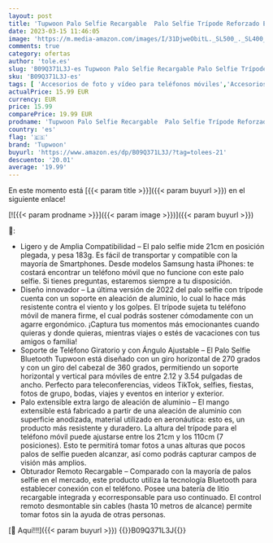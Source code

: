 ```yaml
---
layout: post
title: 'Tupwoon Palo Selfie Recargable  Palo Selfie Trípode Reforzado Estable de Aleación de Aluminio Extensible 110cm con iPhone  Samsung'
date: 2023-03-15 11:46:05
image: 'https://m.media-amazon.com/images/I/31DjweObitL._SL500_._SL400_.jpg'
comments: true
category: ofertas
author: 'tole.es'
slug: 'B09Q371L3J-es Tupwoon Palo Selfie Recargable Palo Selfie Trípode...'
sku: 'B09Q371L3J-es'
tags: [ 'Accesorios de foto y vídeo para teléfonos móviles','Accesorios para móviles','Comunicación móvil y accesorios','Electrónica','Trípodes para teléfonos móviles','iphone','tupwoon','🇪🇸', ]
actualPrice: 15.99 EUR
currency: EUR
price: 15.99
comparePrice: 19.99 EUR
prodname: 'Tupwoon Palo Selfie Recargable  Palo Selfie Trípode Reforzado Estable de Aleación de Aluminio Extensible 110cm con iPhone  Samsung'
country: 'es'
flag: '🇪🇸'
brand: 'Tupwoon'
buyurl: 'https://www.amazon.es/dp/B09Q371L3J/?tag=tolees-21'
descuento: '20.01'
average: '19.99'
---
```


En este momento está [{{< param title >}}]({{< param buyurl >}}) en el siguiente enlace!

[![{{< param prodname >}}]({{< param image >}})]({{< param buyurl >}})

🔎:

- Ligero y de Amplia Compatibilidad – El palo selfie mide 21cm en posición plegada, y pesa 183g. Es fácil de transportar y compatible con la mayoría de Smartphones. Desde modelos Samsung hasta iPhones: te costará encontrar un teléfono móvil que no funcione con este palo selfie. Si tienes preguntas, estaremos siempre a tu disposición.
- Diseño innovador – La última versión de 2022 del palo selfie con trípode cuenta con un soporte en aleación de aluminio, lo cual lo hace más resistente contra el viento y los golpes. El trípode sujeta tu teléfono móvil de manera firme, el cual podrás sostener cómodamente con un agarre ergonómico. ¡Captura tus momentos más emocionantes cuando quieras y donde quieras, mientras viajes o estés de vacaciones con tus amigos o familia!
- Soporte de Teléfono Giratorio y con Ángulo Ajustable – El Palo Selfie Bluetooth Tupwoon está diseñado con un giro horizontal de 270 grados y con un giro del cabezal de 360 grados, permitiendo un soporte horizontal y vertical para móviles de entre 2.12 y 3.54 pulgadas de ancho. Perfecto para teleconferencias, videos TikTok, selfies, fiestas, fotos de grupo, bodas, viajes y eventos en interior y exterior.
- Palo extensible extra largo de aleación de aluminio – El mango extensible está fabricado a partir de una aleación de aluminio con superficie anodizada, material utilizado en aeronáutica: esto es, un producto más resistente y duradero. La altura del trípode para el teléfono móvil puede ajustarse entre los 21cm y los 110cm (7 posiciones). Esto te permitirá tomar fotos a unas alturas que pocos palos de selfie pueden alcanzar, así como podrás capturar campos de visión más amplios.
- Obturador Remoto Recargable – Comparado con la mayoría de palos selfie en el mercado, este producto utiliza la tecnología Bluetooth para establecer conexión con el teléfono. Posee una batería de litio recargable integrada y ecorresponsable para uso continuado. El control remoto desmontable sin cables (hasta 10 metros de alcance) permite tomar fotos sin la ayuda de otras personas.

[🛒 Aquí!!!]({{< param buyurl >}})
{{<world>}}B09Q371L3J{{</world>}}
